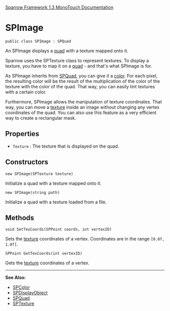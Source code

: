 [Sparrow Framework 1.3 MonoTouch Documentation](../index.md) 
# SPImage

	public class SPImage : SPQuad

An SPImage displays a [quad](SPQuad.md) with a texture mapped onto it.

Sparrow uses the SPTexture class to represent textures. To display a texture, you have to map it on a [quad](SPQuad.md) - and that's what SPImage is for.

As SPImage inherits from [SPQuad](SPQuad.md), you can give it a [color](SPColor.md). For each pixel, the resulting color will be the result of the multiplication of the color of the texture with the color of the quad. That way, you can easily tint textures with a certain color. 

Furthermore, SPImage allows the manipulation of texture coordinates. That way, you can move a [texture](SPTexture.md) inside an image without changing any vertex coordinates of the quad. You can also use this feature as a very efficient way to create a rectangular mask.

## Properties

 - `Texture` : The texture that is displayed on the quad.

## Constructors

	new SPImage(SPTexture texture)
	
Initialize a quad with a texture mapped onto it.

	new SPImage(string path)
	
Initialize a quad with a texture loaded from a file.

## Methods

	void SetTexCoords(SPPoint coords, int vertexID)

Sets the [texture](SPTexture.md) coordinates of a vertex. Coordinates are in the range `[0.0f, 1.0f]`.	
		
	SPPoint GetTexCoords(int vertexID)

Gets the [texture](SPTexture.md) coordinates of a vertex.

---

**See Also:**

 - [SPColor](SPColor.md)
 - [SPDisplayObject](SPDisplayObject.md)
 - [SPQuad](SPQuad.md)
 - [SPTexture](SPTexture.md)